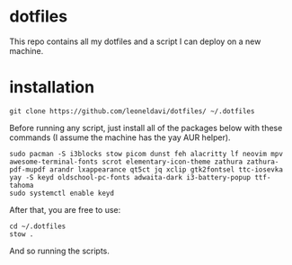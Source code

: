 # dotfiles
This repo contains all my dotfiles and a script I can deploy on a new machine.
# installation
```
git clone https://github.com/leoneldavi/dotfiles/ ~/.dotfiles
```
Before running any script, just install all of the packages below with these commands (I assume the machine has the yay AUR helper).
```
sudo pacman -S i3blocks stow picom dunst feh alacritty lf neovim mpv awesome-terminal-fonts scrot elementary-icon-theme zathura zathura-pdf-mupdf arandr lxappearance qt5ct jq xclip gtk2fontsel ttc-iosevka
yay -S keyd oldschool-pc-fonts adwaita-dark i3-battery-popup ttf-tahoma
sudo systemctl enable keyd
```
After that, you are free to use:
```
cd ~/.dotfiles
stow .
```
And so running the scripts.
